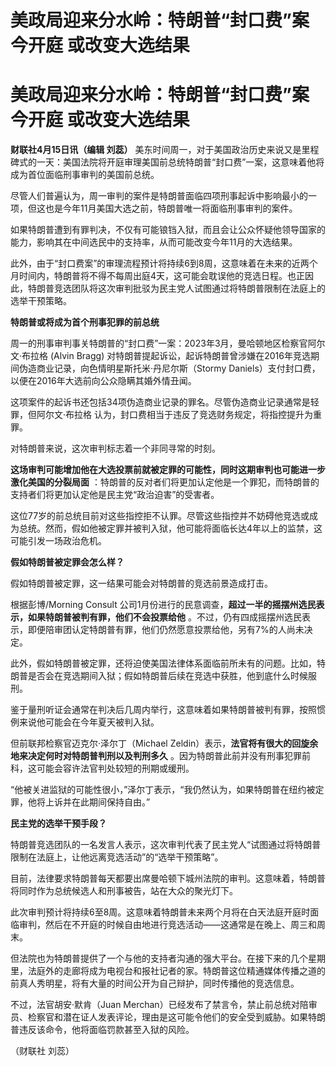# 美政局迎来分水岭：特朗普“封口费”案今开庭 或改变大选结果

# 美政局迎来分水岭：特朗普“封口费”案今开庭 或改变大选结果

**财联社4月15日讯（编辑 刘蕊）**
美东时间周一，对于美国政治历史来说又是里程碑式的一天：美国法院将开庭审理美国前总统特朗普“封口费”一案，这意味着他将成为首位面临刑事审判的美国前总统。

尽管人们普遍认为，周一审判的案件是特朗普面临四项刑事起诉中影响最小的一项，但这也是今年11月美国大选之前，特朗普唯一将面临刑事审判的案件。

如果特朗普遭到有罪判决，不仅有可能锒铛入狱，而且会让公众怀疑他领导国家的能力，影响其在中间选民中的支持率，从而可能改变今年11月的大选结果。

此外，由于“封口费案”的审理流程预计将持续6到8周，这意味着在未来的近两个月时间内，特朗普将不得不每周出庭4天，这可能会耽误他的竞选日程。也正因此，特朗普竞选团队将这次审判批驳为民主党人试图通过将特朗普限制在法庭上的选举干预策略。

**特朗普或将成为首个刑事犯罪的前总统**

周一的刑事审判事关特朗普的“封口费”一案：2023年3月，曼哈顿地区检察官阿尔文·布拉格 (Alvin Bragg)
对特朗普提起诉讼，起诉特朗普曾涉嫌在2016年竞选期间伪造商业记录，向色情明星斯托米·丹尼尔斯（Stormy
Daniels）支付封口费，以便在2016年大选前向公众隐瞒其婚外情丑闻。

这项案件的起诉书还包括34项伪造商业记录的罪名。尽管伪造商业记录通常是轻罪，但阿尔文·布拉格 认为，封口费相当于违反了竞选财务规定，将指控提升为重罪。

对特朗普来说，这次审判标志着一个非同寻常的时刻。

**这场审判可能增加他在大选投票前就被定罪的可能性，同时这期审判也可能进一步激化美国的分裂局面**
：特朗普的反对者们将更加认定他是一个罪犯，而特朗普的支持者们将更加认定他是民主党“政治迫害”的受害者。

这位77岁的前总统目前对这些指控拒不认罪。尽管这些指控并不妨碍他竞选或成为总统。然而，假如他被定罪并被判入狱，他可能将面临长达4年以上的监禁，这可能引发一场政治危机。

**假如特朗普被定罪会怎么样？**

假如特朗普被定罪，这一结果可能会对特朗普的竞选前景造成打击。

根据彭博/Morning Consult 公司1月份进行的民意调查，**超过一半的摇摆州选民表示，如果特朗普被判有罪，他们不会投票给他**
。不过，仍有四成摇摆州选民表示，即便陪审团认定特朗普有罪，他们仍然愿意投票给他，另有7%的人尚未决定。

此外，假如特朗普被定罪，还将迫使美国法律体系面临前所未有的问题。比如，特朗普是否会在竞选期间入狱；假如特朗普后续在竞选中获胜，他到底什么时候服刑。

鉴于量刑听证会通常在判决后几周内举行，这意味着如果特朗普被判有罪，按照惯例来说他可能会在今年夏天被判入狱。

但前联邦检察官迈克尔·泽尔丁（Michael Zeldin）表示，**法官将有很大的回旋余地来决定何时对特朗普判刑以及判刑多久**
。因为特朗普此前并没有刑事犯罪前科，这可能会容许法官判处较短的刑期或缓刑。

“他被关进监狱的可能性很小，”泽尔丁表示，“我仍然认为，如果特朗普在纽约被定罪，他将上诉并在此期间保持自由。”

**民主党的选举干预手段？**

特朗普竞选团队的一名发言人表示，这次审判代表了民主党人“试图通过将特朗普限制在法庭上，让他远离竞选活动”的“选举干预策略”。

目前，法律要求特朗普每天都要出席曼哈顿下城州法院的审判。这意味着，特朗普将同时作为总统候选人和刑事被告，站在大众的聚光灯下。

此次审判预计将持续6至8周。这意味着特朗普未来两个月将在白天法庭开庭时面临审判，然后在不开庭的时候自由地进行竞选活动——这通常是在晚上、周三和周末。

但法院也为特朗普提供了一个与他的支持者沟通的强大平台。在接下来的几个星期里，法庭外的走廊将成为电视台和报社记者的家。特朗普这位精通媒体传播之道的前真人秀明星，将有大量的时间公开为自己辩护，同时传播他的竞选信息。

不过，法官胡安·默肯（Juan
Merchan）已经发布了禁言令，禁止前总统对陪审员、检察官和潜在证人发表评论，理由是这可能令他们的安全受到威胁。如果特朗普违反该命令，他将面临罚款甚至入狱的风险。

（财联社 刘蕊）


